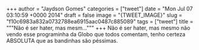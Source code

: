 
+++
author = "Jaydson Gomes"
categories = ["tweet"]
date = "Mon Jul 07 03:10:59 +0000 2014"
draft = false
image = "{TWEET_IMAGE}"
slug = "f10c6983a832a0732788ea6915aac0487c885089"
tags = ["tweet"]
title = """Não é ser hater, mas mesm..."""
+++
Não é ser hater, mas mesmo não vendo esse programinha da Globo que todos comentam, tenho certeza ABSOLUTA que as bandinhas são péssimas.

